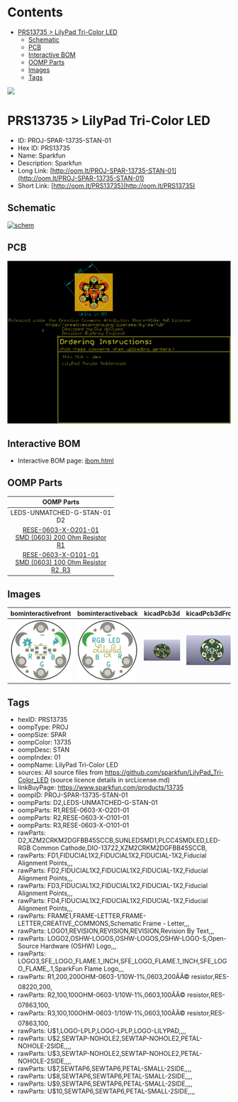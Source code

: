 



Contents
========

* [PRS13735 > LilyPad Tri-Color LED](#prs13735--lilypad-tri-color-led)
	* [Schematic](#schematic)
	* [PCB](#pcb)
	* [Interactive BOM](#interactive-bom)
	* [OOMP Parts](#oomp-parts)
	* [Images](#images)
	* [Tags](#tags)
  
![][im]
# PRS13735 > LilyPad Tri-Color LED

- ID: PROJ-SPAR-13735-STAN-01
- Hex ID: PRS13735
- Name: Sparkfun
- Description: Sparkfun
- Long Link: [http://oom.lt/PROJ-SPAR-13735-STAN-01](http://oom.lt/PROJ-SPAR-13735-STAN-01)
- Short Link: [http://oom.lt/PRS13735](http://oom.lt/PRS13735)

## Schematic
  
[![schem](eagleSchemImage.png)](eagleSchemImage.png)
## PCB
  
[![pcb](eagleImage.png)](eagleImage.png)
## Interactive BOM

- Interactive BOM page: [ibom.html](https://htmlpreview.github.io/?https://github.com/oomlout/oomlout_OOMP_projects/blob/main/PROJ-SPAR-13735-STAN-01/kicad/bom/ibom.html)

## OOMP Parts
  

|OOMP Parts|
| :---: |
|LEDS-UNMATCHED-G-STAN-01<BR>D2|
|[RESE-0603-X-O201-01<br> SMD (0603) 200 Ohm Resistor<br> R1](https://github.com/oomlout/oomlout_OOMP_parts/tree/main/RESE-0603-X-O201-01/)|
|[RESE-0603-X-O101-01<br> SMD (0603) 100 Ohm Resistor<br> R2, R3](https://github.com/oomlout/oomlout_OOMP_parts/tree/main/RESE-0603-X-O101-01/)|

## Images
  
  

|bominteractivefront|bominteractiveback|kicadPcb3d|kicadPcb3dFront|kicadPcb3dBack|eagleImage|eagleSchemImage|pcbdraw|pcbdrawback|
| :---: | :---: | :---: | :---: | :---: | :---: | :---: | :---: | :---: |
|[![bominteractivefront](bomFront_140.png)](bomFront.png)|[![bominteractiveback](bomBack_140.png)](bomBack.png)|[![kicadPcb3d](kicadPcb3d_140.png)](kicadPcb3d.png)|[![kicadPcb3dFront](kicadPcb3dFront_140.png)](kicadPcb3dFront.png)|[![kicadPcb3dBack](kicadPcb3dBack_140.png)](kicadPcb3dBack.png)|[![eagleImage](eagleImage_140.png)](eagleImage.png)|[![eagleSchemImage](eagleSchemImage_140.png)](eagleSchemImage.png)|[![pcbdraw](pcbdraw_140.png)](pcbdraw.png)|[![pcbdrawback](pcbdrawBack_140.png)](pcbdrawBack.png)|

## Tags

- hexID: PRS13735
- oompType: PROJ
- oompSize: SPAR
- oompColor: 13735
- oompDesc: STAN
- oompIndex: 01
- oompName: LilyPad Tri-Color LED
- sources: All source files from https://github.com/sparkfun/LilyPad_Tri-Color_LED (source licence details in srcLicense.md)
- linkBuyPage: https://www.sparkfun.com/products/13735
- oompID: PROJ-SPAR-13735-STAN-01
- oompParts: D2,LEDS-UNMATCHED-G-STAN-01
- oompParts: R1,RESE-0603-X-O201-01
- oompParts: R2,RESE-0603-X-O101-01
- oompParts: R3,RESE-0603-X-O101-01
- rawParts: D2,XZM2CRKM2DGFBB45SCCB,SUNLEDSMD1,PLCC4SMDLED,LED-RGB Common Cathode,DIO-13722,XZM2CRKM2DGFBB45SCCB,
- rawParts: FD1,FIDUCIAL1X2,FIDUCIAL1X2,FIDUCIAL-1X2,Fiducial Alignment Points,,,
- rawParts: FD2,FIDUCIAL1X2,FIDUCIAL1X2,FIDUCIAL-1X2,Fiducial Alignment Points,,,
- rawParts: FD3,FIDUCIAL1X2,FIDUCIAL1X2,FIDUCIAL-1X2,Fiducial Alignment Points,,,
- rawParts: FD4,FIDUCIAL1X2,FIDUCIAL1X2,FIDUCIAL-1X2,Fiducial Alignment Points,,,
- rawParts: FRAME1,FRAME-LETTER,FRAME-LETTER,CREATIVE_COMMONS,Schematic Frame - Letter,,,
- rawParts: LOGO1,REVISION,REVISION,REVISION,Revision By Text,,,
- rawParts: LOGO2,OSHW-LOGOS,OSHW-LOGOS,OSHW-LOGO-S,Open-Source Hardware (OSHW) Logo,,,
- rawParts: LOGO3,SFE_LOGO_FLAME.1_INCH,SFE_LOGO_FLAME.1_INCH,SFE_LOGO_FLAME_.1,SparkFun Flame Logo,,,
- rawParts: R1,200,200OHM-0603-1/10W-1%,0603,200ÃÂ© resistor,RES-08220,200,
- rawParts: R2,100,100OHM-0603-1/10W-1%,0603,100ÃÂ© resistor,RES-07863,100,
- rawParts: R3,100,100OHM-0603-1/10W-1%,0603,100ÃÂ© resistor,RES-07863,100,
- rawParts: U$1,LOGO-LPLP,LOGO-LPLP,LOGO-LILYPAD,,,,
- rawParts: U$2,SEWTAP-NOHOLE2,SEWTAP-NOHOLE2,PETAL-NOHOLE-2SIDE,,,,
- rawParts: U$3,SEWTAP-NOHOLE2,SEWTAP-NOHOLE2,PETAL-NOHOLE-2SIDE,,,,
- rawParts: U$7,SEWTAP6,SEWTAP6,PETAL-SMALL-2SIDE,,,,
- rawParts: U$8,SEWTAP6,SEWTAP6,PETAL-SMALL-2SIDE,,,,
- rawParts: U$9,SEWTAP6,SEWTAP6,PETAL-SMALL-2SIDE,,,,
- rawParts: U$10,SEWTAP6,SEWTAP6,PETAL-SMALL-2SIDE,,,,



[im]: kicadPcb3d_450.png
